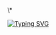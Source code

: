 \\\*

[![Typing SVG](https://readme-typing-svg.demolab.com?font=Fira+Code&pause=0.5&width=800&height=10000&lines=祝;梨;汁;汁;，;中;考;必;胜;!&left=true&size=800&color=%23FF0000&multiline=true&repeat=true)](https://wunian.xyz)